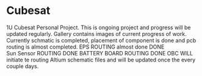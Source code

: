# Cubesat
1U Cubesat Personal Project.
This is ongoing project and progress will be updated regularly.
Gallery contains images of current progress of work.
Currently schmatic is completed, placement of component is done and pcb routing is almost completed.
EPS ROUTING almost done DONE  
Sun Sensor ROUTING DONE
BATTERY BOARD ROUTING DONE
OBC WILL initiate te routing
Altium schematic files and will be updated once the every couple days.

